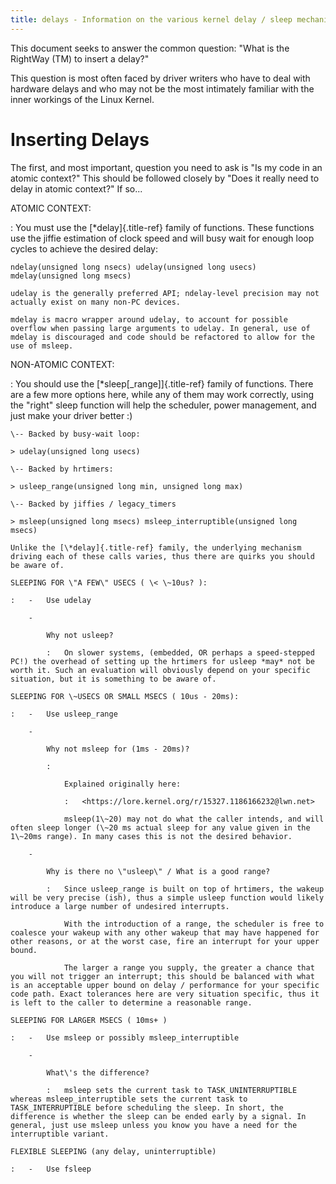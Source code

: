 ```yaml
---
title: delays - Information on the various kernel delay / sleep mechanisms
---
```

This document seeks to answer the common question: \"What is the RightWay (TM) to insert a delay?\"

This question is most often faced by driver writers who have to deal with hardware delays and who may not be the most intimately familiar with the inner workings of the Linux Kernel.

# Inserting Delays

The first, and most important, question you need to ask is \"Is my code in an atomic context?\" This should be followed closely by \"Does it really need to delay in atomic context?\" If so\...

ATOMIC CONTEXT:

:   You must use the [\*delay]{.title-ref} family of functions. These functions use the jiffie estimation of clock speed and will busy wait for enough loop cycles to achieve the desired delay:

```
ndelay(unsigned long nsecs) udelay(unsigned long usecs) mdelay(unsigned long msecs)

udelay is the generally preferred API; ndelay-level precision may not actually exist on many non-PC devices.

mdelay is macro wrapper around udelay, to account for possible overflow when passing large arguments to udelay. In general, use of mdelay is discouraged and code should be refactored to allow for the use of msleep.
```

NON-ATOMIC CONTEXT:

:   You should use the [\*sleep\[\_range\]]{.title-ref} family of functions. There are a few more options here, while any of them may work correctly, using the \"right\" sleep function will help the scheduler, power management, and just make your driver better :)

```
\-- Backed by busy-wait loop:

> udelay(unsigned long usecs)

\-- Backed by hrtimers:

> usleep_range(unsigned long min, unsigned long max)

\-- Backed by jiffies / legacy_timers

> msleep(unsigned long msecs) msleep_interruptible(unsigned long msecs)

Unlike the [\*delay]{.title-ref} family, the underlying mechanism driving each of these calls varies, thus there are quirks you should be aware of.

SLEEPING FOR \"A FEW\" USECS ( \< \~10us? ):

:   -   Use udelay

    -   

        Why not usleep?

        :   On slower systems, (embedded, OR perhaps a speed-stepped PC!) the overhead of setting up the hrtimers for usleep *may* not be worth it. Such an evaluation will obviously depend on your specific situation, but it is something to be aware of.

SLEEPING FOR \~USECS OR SMALL MSECS ( 10us - 20ms):

:   -   Use usleep_range

    -   

        Why not msleep for (1ms - 20ms)?

        :   

            Explained originally here:

            :   <https://lore.kernel.org/r/15327.1186166232@lwn.net>

            msleep(1\~20) may not do what the caller intends, and will often sleep longer (\~20 ms actual sleep for any value given in the 1\~20ms range). In many cases this is not the desired behavior.

    -   

        Why is there no \"usleep\" / What is a good range?

        :   Since usleep_range is built on top of hrtimers, the wakeup will be very precise (ish), thus a simple usleep function would likely introduce a large number of undesired interrupts.

            With the introduction of a range, the scheduler is free to coalesce your wakeup with any other wakeup that may have happened for other reasons, or at the worst case, fire an interrupt for your upper bound.

            The larger a range you supply, the greater a chance that you will not trigger an interrupt; this should be balanced with what is an acceptable upper bound on delay / performance for your specific code path. Exact tolerances here are very situation specific, thus it is left to the caller to determine a reasonable range.

SLEEPING FOR LARGER MSECS ( 10ms+ )

:   -   Use msleep or possibly msleep_interruptible

    -   

        What\'s the difference?

        :   msleep sets the current task to TASK_UNINTERRUPTIBLE whereas msleep_interruptible sets the current task to TASK_INTERRUPTIBLE before scheduling the sleep. In short, the difference is whether the sleep can be ended early by a signal. In general, just use msleep unless you know you have a need for the interruptible variant.

FLEXIBLE SLEEPING (any delay, uninterruptible)

:   -   Use fsleep
```
